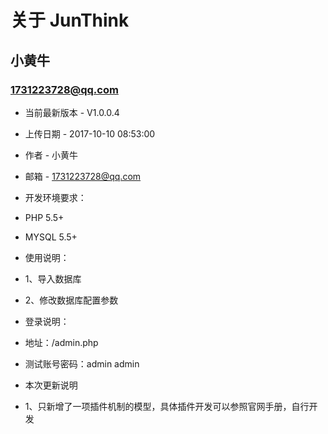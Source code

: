 关于 JunThink
===============================================
小黄牛
-----------------------------------------------

### 1731223728@qq.com 


+ 当前最新版本 - V1.0.0.4

+ 上传日期 - 2017-10-10 08:53:00

+ 作者 - 小黄牛

+ 邮箱 - 1731223728@qq.com                                                                                                                    



+ 开发环境要求：

+ PHP 5.5+

+ MYSQL 5.5+



+ 使用说明：

+ 1、导入数据库

+ 2、修改数据库配置参数



+ 登录说明：

+ 地址：/admin.php

+ 测试账号密码：admin admin


+ 本次更新说明

+ 1、只新增了一项插件机制的模型，具体插件开发可以参照官网手册，自行开发